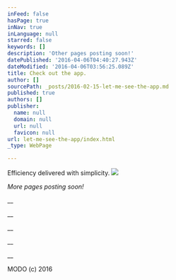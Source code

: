 ```yaml
---
inFeed: false
hasPage: true
inNav: true
inLanguage: null
starred: false
keywords: []
description: 'Other pages posting soon!'
datePublished: '2016-04-06T04:40:27.943Z'
dateModified: '2016-04-06T03:56:25.089Z'
title: Check out the app.
author: []
sourcePath: _posts/2016-02-15-let-me-see-the-app.md
published: true
authors: []
publisher:
  name: null
  domain: null
  url: null
  favicon: null
url: let-me-see-the-app/index.html
_type: WebPage

---
```

Efficiency delivered with simplicity.
![](https://s3-us-west-2.amazonaws.com/the-grid-img/p/d478625f85dc8dfebc9e4844e54757dfa9df7eee.jpg)

_More pages posting soon!_

__

__

__

__

__

MODO (c) 2016